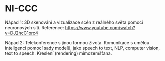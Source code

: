 # NI-CCC
Nápad 1: 3D skenování a vizualizace scén z reálného světa pomocí neuronových sítí. Reference: https://www.youtube.com/watch?v=DJ2hcC1orc4

Nápad 2: Telekonference s jinou formou života. Komunikace s umělou inteligencí pomocí sady modelů, jako speech to text, NLP, computer vision, text to speech. Kreslení (rendering) mimozemšťana.
